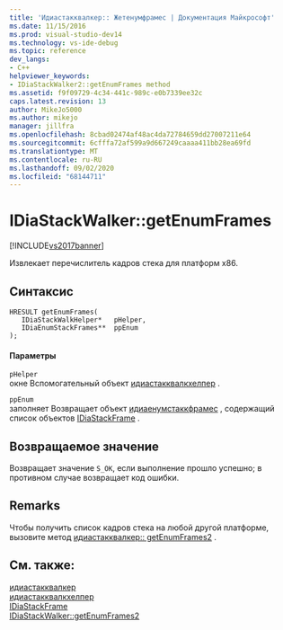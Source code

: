 ```yaml
---
title: 'Идиастакквалкер:: Жетенумфрамес | Документация Майкрософт'
ms.date: 11/15/2016
ms.prod: visual-studio-dev14
ms.technology: vs-ide-debug
ms.topic: reference
dev_langs:
- C++
helpviewer_keywords:
- IDiaStackWalker2::getEnumFrames method
ms.assetid: f9f09729-4c34-441c-989c-e0b7339ee32c
caps.latest.revision: 13
author: MikeJo5000
ms.author: mikejo
manager: jillfra
ms.openlocfilehash: 8cbad02474af48ac4da72784659dd27007211e64
ms.sourcegitcommit: 6cfffa72af599a9d667249caaaa411bb28ea69fd
ms.translationtype: MT
ms.contentlocale: ru-RU
ms.lasthandoff: 09/02/2020
ms.locfileid: "68144711"
---
```

# <a name="idiastackwalkergetenumframes"></a>IDiaStackWalker::getEnumFrames
[!INCLUDE[vs2017banner](../../includes/vs2017banner.md)]

Извлекает перечислитель кадров стека для платформ x86.  
  
## <a name="syntax"></a>Синтаксис  
  
```cpp#  
HRESULT getEnumFrames(   
   IDiaStackWalkHelper*   pHelper,  
   IDiaEnumStackFrames**  ppEnum  
);  
```  
  
#### <a name="parameters"></a>Параметры  
 `pHelper`  
 окне Вспомогательный объект [идиастакквалкхелпер](../../debugger/debug-interface-access/idiastackwalkhelper.md) .  
  
 `ppEnum`  
 заполняет Возвращает объект [идиаенумстаккфрамес](../../debugger/debug-interface-access/idiaenumstackframes.md) , содержащий список объектов [IDiaStackFrame](../../debugger/debug-interface-access/idiastackframe.md) .  
  
## <a name="return-value"></a>Возвращаемое значение  
 Возвращает значение `S_OK`, если выполнение прошло успешно; в противном случае возвращает код ошибки.  
  
## <a name="remarks"></a>Remarks  
 Чтобы получить список кадров стека на любой другой платформе, вызовите метод [идиастакквалкер:: getEnumFrames2](../../debugger/debug-interface-access/idiastackwalker-getenumframes2.md) .  
  
## <a name="see-also"></a>См. также:  
 [идиастакквалкер](../../debugger/debug-interface-access/idiastackwalker.md)   
 [идиастакквалкхелпер](../../debugger/debug-interface-access/idiastackwalkhelper.md)   
 [IDiaStackFrame](../../debugger/debug-interface-access/idiastackframe.md)   
 [IDiaStackWalker::getEnumFrames2](../../debugger/debug-interface-access/idiastackwalker-getenumframes2.md)
